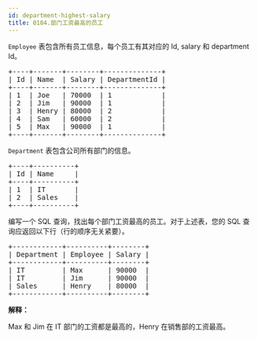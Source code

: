 ```yaml
---
id: department-highest-salary
title: 0184.部门工资最高的员工
---
```

<code>Employee</code> 表包含所有员工信息，每个员工有其对应的 Id, salary 和 department Id。


<pre>+----+-------+--------+--------------+<br/>| Id | Name  | Salary | DepartmentId |<br/>+----+-------+--------+--------------+<br/>| 1  | Joe   | 70000  | 1            |<br/>| 2  | Jim   | 90000  | 1            |<br/>| 3  | Henry | 80000  | 2            |<br/>| 4  | Sam   | 60000  | 2            |<br/>| 5  | Max   | 90000  | 1            |<br/>+----+-------+--------+--------------+</pre>

<code>Department</code> 表包含公司所有部门的信息。


<pre>+----+----------+<br/>| Id | Name     |<br/>+----+----------+<br/>| 1  | IT       |<br/>| 2  | Sales    |<br/>+----+----------+</pre>

编写一个 SQL 查询，找出每个部门工资最高的员工。对于上述表，您的 SQL 查询应返回以下行（行的顺序无关紧要）。


<pre>+------------+----------+--------+<br/>| Department | Employee | Salary |<br/>+------------+----------+--------+<br/>| IT         | Max      | 90000  |<br/>| IT         | Jim      | 90000  |<br/>| Sales      | Henry    | 80000  |<br/>+------------+----------+--------+</pre>

**解释：**

Max 和 Jim 在 IT 部门的工资都是最高的，Henry 在销售部的工资最高。

